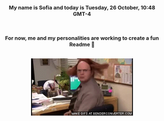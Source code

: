 


<div align="center">
<h3 >My name is Sofia and today is Tuesday, 26 October, 10:48 GMT-4</h3><br>
<h3 >For now, me and my personalities are working to create a fun Readme 👋
</h3><br>
<img src='img/dwight.gif' alt='working...'/>
</div>
